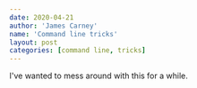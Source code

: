 ```yaml
---
date: 2020-04-21
author: 'James Carney'
name: 'Command line tricks'
layout: post
categories: [command line, tricks]
---
```


I've wanted to mess around with this for a while.
